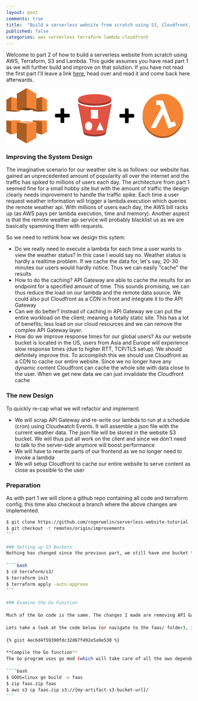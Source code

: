 ```yaml
---
layout: post
comments: true
title:  "Build a serverless website from scratch using S3, Cloudfront, AWS Lambda, Go and Terraform - Part 2"
published: false
categories: aws serverless terraform lambda cloudfront
---
```


Welcome to part 2 of how to build a serverless website from scratch using AWS, Terraform, S3 and Lambda. This guide assumes you have read part 1 as we will further build and improve on that solution. If you have not read the first part I'll leave a link [here](https://rogerwelin.github.io/aws/serverless/terraform/lambda/2019/03/18/build-a-serverless-website-from-scratch-with-lambda-and-terraform.html), head over and read it and come back here afterwards.

![weather-website](/assets/images/s3cf.png)

<!-- more -->

### **Improving the System Design**  
The imaginative scenario for our weather site is as follows: our website has gained an unprecedented amount of popularity all over the internet and the traffic has spiked to millions of users each day. The architecture from part 1 seemed fine for a small hobby site but with the amount of traffic the design clearly needs improvement to handle the traffic spike. Each time a user request weather information will trigger a lambda execution which queries the remote weather api. With millions of users each day, the AWS bill racks up (as AWS pays per lambda execution, time and memory). Another aspect is that the remote weather api service will probably blacklist us as we are basically spamming them with requests. 

So we need to rethink how we design this sytem:  
* Do we really need to execute a lambda for each time a user wants to view the weather status? In this case I would say no. Weather status is hardly a realtime problem. If we cache the data for, let's say, 20-30 minutes our users would hardly notice. Thus we can easily "cache" the results
* How to do the caching? API Gateway are able to cache the results for an endpoint for a specified amount of time. This sounds promising, we can thus reduce the load on our lambda and the remote data source. We could also put Cloudfront as a CDN in front and integrate it to the API Gateway
* Can we do better? Instead of caching in API Gateway we can put the entire workload on the client; meaning a totally static site. This has a lot of benefits; less load on our cloud resources and we can remove the complex API Gateway layer.
* How do we improve response times for our global users? As our website bucket is located in the US, users from Asia and Europe will experience slow response times (due to higher RTT, TCP/TLS setup). We should definitely improve this. To accomplish this we should use Cloudfront as a CDN to cache our entire website. Since we no longer have any dynamic content Cloudfront can cache the whole site with data close to the user. When we get new data we can just invalidate the Cloudfront cache

### The new Design  
To quickly re-cap what we will refactor and implement:
* We will scrap API Gateway and re-write our lambda to run at a schedule (cron) using Cloudwatch Events. It will assemble a json file with the current weather data. The json file will be stored in the website S3 bucket. We will thus put all work on the client and since we don't need to talk to the server-side anymore will boost performance
* We will have to rewrite parts of our frontend as we no longer need to invoke a lambda
* We will setup Cloudfront to cache our entire website to serve content as close as possible to the user

### Preparation  

As with part 1 we will clone a github repo containing all code and terraform config, this time also checkout a branch where the above changes are implemented.

````bash
$ git clone https://github.com/rogerwelin/serverless-website-tutorial
$ git checkout -t remotes/origin/improvements
```

### Setting up S3 Buckets  
Nothing has changed since the previous part, we still have one bucket that will be the website and one to store the lambda code as a zip-file. Just run terraform apply to provision the buckets.

````bash
$ cd terraform/s3/
$ terraform init
$ terraform apply -auto-approve
```

### Examine the Go Function

Much of the Go code is the same. The changes I made are removing API Gateway specific code sections as we no longer trigger the lambda from API Gateway. We also need to bring in depencencies to talk to S3. This lambda will be run as a batch. For simplicity sake I hardcoded the world location IDs we want, our lambda will fetch the data from the remote weather api site, tidy up the data and lastly write the content to a json file and transfer it to our website bucket.

Lets take a look at the code below (or navigate to the faas/ folder), important sections are commented:

{% gist 4ec6d4f59390fdc32d67f492e5a9e530 %}

**Compile the Go function**  
The Go program uses go mod (which will take care of all the aws dependencies) so we only need to build it and upload to our S3 bucket:

````bash
$ GOOS=linux go build -o faas
$ zip faas.zip faas
$ aws s3 cp faas.zip s3://{my-artifact-s3-bucket-url}/
```
